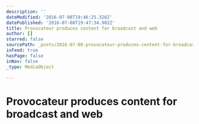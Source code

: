 ```yaml
---
description: ''
dateModified: '2016-07-08T19:46:25.326Z'
datePublished: '2016-07-08T19:47:34.902Z'
title: Provocateur produces content for broadcast and web
author: []
starred: false
sourcePath: _posts/2016-07-08-provocateur-produces-content-for-broadcast-and-web.md
inFeed: true
hasPage: false
inNav: false
_type: MediaObject

---
```

# Provocateur produces content for broadcast and web